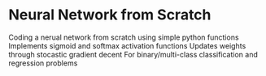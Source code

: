 # Neural Network from Scratch
 Coding a nerual network from scratch using simple python functions
 Implements sigmoid and softmax activation functions
 Updates weights through stocastic gradient decent
 For binary/multi-class classification and regression problems
 
